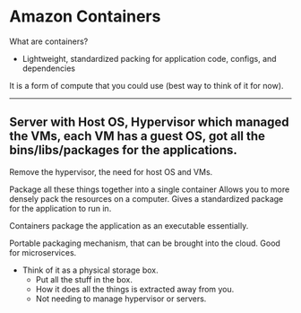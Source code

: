 
# Amazon Containers

What are containers?
* Lightweight, standardized packing for application code, configs, and dependencies

It is a form of compute that you could use (best way to think of it for now).

---
Server with Host OS, Hypervisor which managed the VMs,
each VM has a guest OS, got all the bins/libs/packages for the applications.
---

Remove the hypervisor, the need for host OS and VMs.

Package all these things together into a single container
Allows you to more densely pack the resources on a computer.
Gives a standardized package for the application to run in. 


Containers package the application as an executable essentially.  

Portable packaging mechanism, that can be brought into the cloud.
Good for microservices.


* Think of it as a physical storage box.
    * Put all the stuff in the box.
    * How it does all the things is extracted away from you.
    * Not needing to manage hypervisor or servers.










